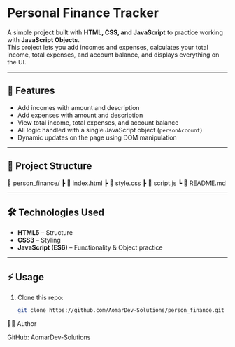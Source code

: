 # Personal Finance Tracker

A simple project built with **HTML, CSS, and JavaScript** to practice working with **JavaScript Objects**.  
This project lets you add incomes and expenses, calculates your total income, total expenses, and account balance, and displays everything on the UI.

---

## 🚀 Features
- Add incomes with amount and description
- Add expenses with amount and description
- View total income, total expenses, and account balance
- All logic handled with a single JavaScript object (`personAccount`)
- Dynamic updates on the page using DOM manipulation

---

## 📂 Project Structure

📁 person_finance/
┣ 📄 index.html
┣ 📄 style.css
┣ 📄 script.js
┗ 📄 README.md


---

## 🛠️ Technologies Used
- **HTML5** – Structure
- **CSS3** – Styling
- **JavaScript (ES6)** – Functionality & Object practice


---

## ⚡ Usage
1. Clone this repo:
   ```bash
   git clone https://github.com/AomarDev-Solutions/person_finance.git
👨‍💻 Author

GitHub: AomarDev-Solutions

